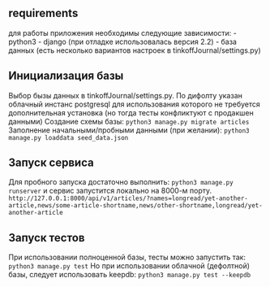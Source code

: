 ## requirements
  для работы приложения необходимы следующие зависимости:
    - python3
    - django (при отладке использовалась версия 2.2)
    - база данных (есть несколько вариантов настроек в tinkoffJournal/settings.py)

## Инициализация базы
  Выбор бызы данных в tinkoffJournal/settings.py. По дифолту указан облачный инстанс postgresql для использования которого не требуется дополнительная установка (но тогда тесты конфликтуют с продакшен данными)
  Создание схемы базы:
    ```python3 manage.py migrate articles```
  Заполнение начальными/пробными данными (при желании):
    ```python3 manage.py loaddata seed_data.json```

## Запуск сервиса
  Для пробного запуска достаточно выполнить:
    ```python3 manage.py runserver```
  и сервис запустится локально на 8000-м порту.
    ```http://127.0.0.1:8000/api/v1/articles/?names=longread/yet-another-article,news/some-article-shortname,news/other-shortname,longread/yet-another-article```

## Запуск тестов
  При использовании полноценной базы, тесты можно запустить так:
    ```python3 manage.py test```
  Но при использовании облачной (дефолтной) базы, следует использовать keepdb:
    ```python3 manage.py test --keepdb```
